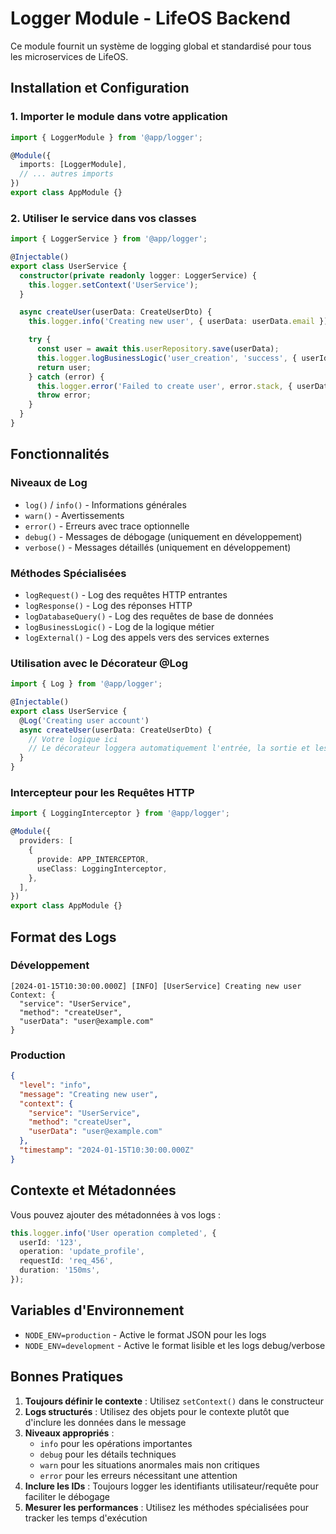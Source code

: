 # Logger Module - LifeOS Backend

Ce module fournit un système de logging global et standardisé pour tous les microservices de LifeOS.

## Installation et Configuration

### 1. Importer le module dans votre application

```typescript
import { LoggerModule } from '@app/logger';

@Module({
  imports: [LoggerModule],
  // ... autres imports
})
export class AppModule {}
```

### 2. Utiliser le service dans vos classes

```typescript
import { LoggerService } from '@app/logger';

@Injectable()
export class UserService {
  constructor(private readonly logger: LoggerService) {
    this.logger.setContext('UserService');
  }

  async createUser(userData: CreateUserDto) {
    this.logger.info('Creating new user', { userData: userData.email });

    try {
      const user = await this.userRepository.save(userData);
      this.logger.logBusinessLogic('user_creation', 'success', { userId: user.id });
      return user;
    } catch (error) {
      this.logger.error('Failed to create user', error.stack, { userData: userData.email });
      throw error;
    }
  }
}
```

## Fonctionnalités

### Niveaux de Log

- `log()` / `info()` - Informations générales
- `warn()` - Avertissements
- `error()` - Erreurs avec trace optionnelle
- `debug()` - Messages de débogage (uniquement en développement)
- `verbose()` - Messages détaillés (uniquement en développement)

### Méthodes Spécialisées

- `logRequest()` - Log des requêtes HTTP entrantes
- `logResponse()` - Log des réponses HTTP
- `logDatabaseQuery()` - Log des requêtes de base de données
- `logBusinessLogic()` - Log de la logique métier
- `logExternal()` - Log des appels vers des services externes

### Utilisation avec le Décorateur @Log

```typescript
import { Log } from '@app/logger';

@Injectable()
export class UserService {
  @Log('Creating user account')
  async createUser(userData: CreateUserDto) {
    // Votre logique ici
    // Le décorateur loggera automatiquement l'entrée, la sortie et les erreurs
  }
}
```

### Intercepteur pour les Requêtes HTTP

```typescript
import { LoggingInterceptor } from '@app/logger';

@Module({
  providers: [
    {
      provide: APP_INTERCEPTOR,
      useClass: LoggingInterceptor,
    },
  ],
})
export class AppModule {}
```

## Format des Logs

### Développement

```
[2024-01-15T10:30:00.000Z] [INFO] [UserService] Creating new user
Context: {
  "service": "UserService",
  "method": "createUser",
  "userData": "user@example.com"
}
```

### Production

```json
{
  "level": "info",
  "message": "Creating new user",
  "context": {
    "service": "UserService",
    "method": "createUser",
    "userData": "user@example.com"
  },
  "timestamp": "2024-01-15T10:30:00.000Z"
}
```

## Contexte et Métadonnées

Vous pouvez ajouter des métadonnées à vos logs :

```typescript
this.logger.info('User operation completed', {
  userId: '123',
  operation: 'update_profile',
  requestId: 'req_456',
  duration: '150ms',
});
```

## Variables d'Environnement

- `NODE_ENV=production` - Active le format JSON pour les logs
- `NODE_ENV=development` - Active le format lisible et les logs debug/verbose

## Bonnes Pratiques

1. **Toujours définir le contexte** : Utilisez `setContext()` dans le constructeur
2. **Logs structurés** : Utilisez des objets pour le contexte plutôt que d'inclure les données dans le message
3. **Niveaux appropriés** :
   - `info` pour les opérations importantes
   - `debug` pour les détails techniques
   - `warn` pour les situations anormales mais non critiques
   - `error` pour les erreurs nécessitant une attention
4. **Inclure les IDs** : Toujours logger les identifiants utilisateur/requête pour faciliter le débogage
5. **Mesurer les performances** : Utilisez les méthodes spécialisées pour tracker les temps d'exécution
